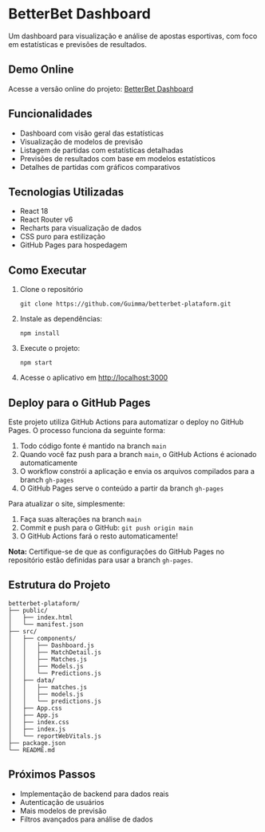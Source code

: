 # BetterBet Dashboard

Um dashboard para visualização e análise de apostas esportivas, com foco em estatísticas e previsões de resultados.

## Demo Online

Acesse a versão online do projeto: [BetterBet Dashboard](https://guimma.github.io/betterbet-plataform/)

## Funcionalidades

- Dashboard com visão geral das estatísticas
- Visualização de modelos de previsão
- Listagem de partidas com estatísticas detalhadas
- Previsões de resultados com base em modelos estatísticos
- Detalhes de partidas com gráficos comparativos

## Tecnologias Utilizadas

- React 18
- React Router v6
- Recharts para visualização de dados
- CSS puro para estilização
- GitHub Pages para hospedagem

## Como Executar

1. Clone o repositório
   ```
   git clone https://github.com/Guimma/betterbet-plataform.git
   ```
2. Instale as dependências:
   ```
   npm install
   ```
3. Execute o projeto:
   ```
   npm start
   ```
4. Acesse o aplicativo em [http://localhost:3000](http://localhost:3000)

## Deploy para o GitHub Pages

Este projeto utiliza GitHub Actions para automatizar o deploy no GitHub Pages. O processo funciona da seguinte forma:

1. Todo código fonte é mantido na branch `main`
2. Quando você faz push para a branch `main`, o GitHub Actions é acionado automaticamente
3. O workflow constrói a aplicação e envia os arquivos compilados para a branch `gh-pages`
4. O GitHub Pages serve o conteúdo a partir da branch `gh-pages`

Para atualizar o site, simplesmente:

1. Faça suas alterações na branch `main`
2. Commit e push para o GitHub: `git push origin main`
3. O GitHub Actions fará o resto automaticamente!

**Nota:** Certifique-se de que as configurações do GitHub Pages no repositório estão definidas para usar a branch `gh-pages`.

## Estrutura do Projeto

```
betterbet-plataform/
├── public/
│   ├── index.html
│   └── manifest.json
├── src/
│   ├── components/
│   │   ├── Dashboard.js
│   │   ├── MatchDetail.js
│   │   ├── Matches.js
│   │   ├── Models.js
│   │   └── Predictions.js
│   ├── data/
│   │   ├── matches.js
│   │   ├── models.js
│   │   └── predictions.js
│   ├── App.css
│   ├── App.js
│   ├── index.css
│   ├── index.js
│   └── reportWebVitals.js
├── package.json
└── README.md
```

## Próximos Passos

- Implementação de backend para dados reais
- Autenticação de usuários
- Mais modelos de previsão
- Filtros avançados para análise de dados
